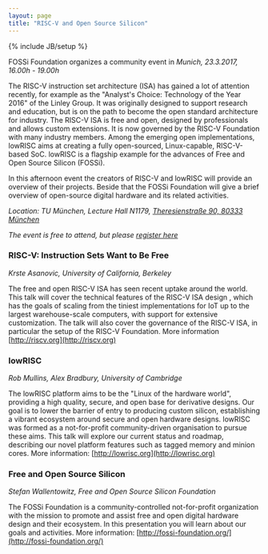 ```yaml
---
layout: page
title: "RISC-V and Open Source Silicon"
---
```

{% include JB/setup %}

FOSSi Foundation organizes a community event in
*Munich, 23.3.2017, 16.00h - 19.00h*

The RISC-V instruction set architecture (ISA) has gained a lot of
attention recently, for example as the "Analyst's Choice: Technology
of the Year 2016" of the Linley Group. It was originally designed to
support research and education, but is on the path to become the open
standard architecture for industry. The RISC-V ISA is free and open,
designed by professionals and allows custom extensions. It is now
governed by the RISC-V Foundation with many industry members. Among
the emerging open implementations, lowRISC aims at creating a fully
open-sourced, Linux-capable, RISC-V-based SoC. lowRISC is a flagship
example for the advances of Free and Open Source Silicon (FOSSi).

In this afternoon event the creators of RISC-V and lowRISC will
provide an overview of their projects. Beside that the FOSSi
Foundation will give a brief overview of open-source digital hardware
and its related activities.

*Location: TU München, Lecture Hall N1179,
[Theresienstraße 90, 80333 München](http://www.openstreetmap.org/?mlat=48.1502&mlon=11.5685#map=15/48.1502/11.5685&layers=T)*

*The event is free to attend, but please [register here](https://goo.gl/forms/WHhJnlvftof3riXn2)*

### RISC-V: Instruction Sets Want to Be Free
*Krste Asanovic, University of California, Berkeley*

The free and open RISC-V ISA has seen recent uptake around the
world. This talk will cover the technical features of the RISC-V ISA
design , which has the goals of scaling from the tiniest
implementations for IoT up to the largest warehouse-scale computers,
with support for extensive customization. The talk will also cover the
governance of the RISC-V ISA, in particular the setup of the RISC-V
Foundation. More information [http://riscv.org](http://riscv.org)

### lowRISC
*Rob Mullins, Alex Bradbury, University of Cambridge*

The lowRISC platform aims to be the "Linux of the hardware world",
providing a high quality, secure, and open base for derivative
designs. Our goal is to lower the barrier of entry to producing custom
silicon, establishing a vibrant ecosystem around secure and open
hardware designs. lowRISC was formed as a not-for-profit
community-driven organisation to pursue these aims. This talk will
explore our current status and roadmap, describing our novel platform
features such as tagged memory and minion cores. More information:
[http://lowrisc.org](http://lowrisc.org)

### Free and Open Source Silicon
*Stefan Wallentowitz, Free and Open Source Silicon Foundation*

The FOSSi Foundation is a community-controlled not-for-profit
organization with the mission to promote and assist free and open
digital hardware design and their ecosystem. In this presentation you
will learn about our goals and activities. More information:
[http://fossi-foundation.org/](http://fossi-foundation.org/)
